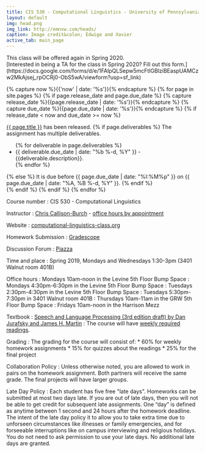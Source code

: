 ```yaml
---
title: CIS 530 - Computational Linguistics - University of Pennsylvania
layout: default
img: head.png
img_link: http://emnxw.com/heads/
caption: Image credit&colon; Edwige and Xavier
active_tab: main_page 
---
```



<div class="alert alert-info" markdown="1">
This class will be offered again in Spring 2020.
</div>


<div class="alert alert-success" markdown="1">
[Interested in being a TA for the class in Spring 2020?  Fill out this form.](https://docs.google.com/forms/d/e/1FAIpQLSepw5mcFtIGBlziBEaspUAMCzw2MkAjsej_rpOCRj0-ObS5wA/viewform?usp=sf_link)
</div>


<!-- Display an alert about upcoming homework assignments -->
{% capture now %}{{'now' | date: '%s'}}{% endcapture %}
{% for page in site.pages %}
{% if page.release_date and page.due_date %}
{% capture release_date %}{{page.release_date | date: '%s'}}{% endcapture %}
{% capture due_date %}{{page.due_date | date: '%s'}}{% endcapture %}
{% if release_date < now and due_date >= now %}
<div class="alert alert-info">
<a href="{{page.url}}">{{ page.title }}</a> has been released.  
{% if page.deliverables %}
The assignment has multiple deliverables.
<ul>
{% for deliverable in page.deliverables %}
<li>{{ deliverable.due_date | date: "%b %-d, %Y" }} - {{deliverable.description}}.</li>
{% endfor %}
</ul>
{% else %}
It is due before {{ page.due_date | date: "%I:%M%p" }} on {{ page.due_date | date: "%A, %B %-d, %Y" }}.
{% endif %}
</div>
{% endif %}
{% endif %}
{% endfor %}
<!-- End alert for upcoming homework assignments -->


Course number
: CIS 530 - Computational Linguistics 

Instructor
: [Chris Callison-Burch](http://www.cis.upenn.edu/~ccb/) - [office hours by appointment](ccb-office-hours.youcanbook.me)

Website 
: [computational-linguistics-class.org](http://computational-linguistics-class.org/)

Homework Submission
: [Gradescope](https://www.gradescope.com/courses/35473)

Discussion Forum
: [Piazza](https://piazza.com/upenn/spring2019/cis530)

Time and place
: Spring 2019, Mondays and Wednesdays 1:30-3pm (3401 Walnut room 401B)

Office hours
: Mondays 10am-noon in the Levine 5th Floor Bump Space
: Mondays 4:30pm-6:30pm in the Levine 5th Floor Bump Space
: Tuesdays 2:30pm-4:30pm in the Levine 5th Floor Bump Space
: Tuesdays 5:30pm-7:30pm in 3401 Walnut room 401B
: Thursdays 10am-11am in the GRW 5th Floor Bump Space
: Fridays 10am-noon in the Harrison Mezz


Textbook
: [Speech and Language Processing (3rd edition draft) by Dan Jurafsky and James H. Martin](https://web.stanford.edu/~jurafsky/slp3/)
: The course will have [weekly required readings](lectures.html).  

Grading
: The grading for the course will consist of:
    * 60% for weekly homework assignments 
    * 15% for quizzes about the readings
    * 25% for the final project

Collaboration Policy
: Unless otherwise noted, you are allowed to work in pairs on the homework assignment.  Both partners will receive the same grade.  The final projects will have larger groups. 

Late Day Policy
: Each student has five free "late days". Homeworks can be submitted at most two days late. If you are out of late days, then you will not be able to get credit for subsequent late assignments. One “day” is defined as anytime between 1 second and 24 hours after the homework deadline. The intent of the late day policy it to allow you to take extra time due to unforseen circumstances like illnesses or family emergencies, and for forseeable interruptions like on campus interviewing and religious holidays. You do not need to ask permission to use your late days. No additional late days are granted.
